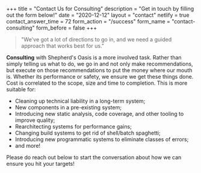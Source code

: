 +++
title = "Contact Us for Consulting"
description = "Get in touch by filling out the form below!"
date = "2020-12-12"
layout = "contact"
netlify = true
contact_answer_time = 72
form_action = "/success"
form_name = "contact-consulting"
form_before = false
+++

> "We've got a lot of directions to go in, and we need a guided approach that works best for us."

**Consulting** with Shepherd's Oasis is a more involved task. Rather than simply telling us what to do, we go in and not only make recommendations, but execute on those recommendations to put the money where our mouth is. Whether its performance or safety, we ensure we get these things done. Cost is correlated to the scope, size and time to completion. This is more suitable for:

- Cleaning up technical liability in a long-term system;
- New components in a pre-existing system;
- Introducing new static analysis, code coverage, and other tooling to improve quality;
- Rearchitecting systems for performance gains;
- Changing build systems to get rid of shell/batch spaghetti;
- Introducing new programmatic systems to eliminate classes of errors;
- and more!

Please do reach out below to start the conversation about how we can ensure you hit your targets!
